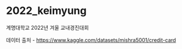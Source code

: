 # 2022_keimyung

계명대학교 2022년 겨울 교내경진대회

데이터 출처 - https://www.kaggle.com/datasets/mishra5001/credit-card
